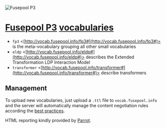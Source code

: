 ![Fusepool P3](https://raw.githubusercontent.com/fusepoolP3/platform/master/backends/marmotta/dashboard/src/main/resources/web/public/images/fusepool.png)

# [Fusepool P3](http://p3.fusepool.eu) [vocabularies](http://vocab.fusepool.info)

* `fp3` <[http://vocab.fusepool.info/fp3#](http://vocab.fusepool.info/fp3#)> is the meta-vocabulary grouping all other small vocabularies
* `eldp` <[http://vocab.fusepool.info/eldp#](http://vocab.fusepool.info/eldp#)> describes the Extended Transformation LDP Interaction Model 
* `transformer` <[http://vocab.fusepool.info/transformer#](http://vocab.fusepool.info/transformer#)> describe transformers

## Management

To upload new vocabularies, just upload a `.ttl` file to `vocab.fusepool.info`
and the server will automatically manage the content negotiation rules according 
the [best practices](http://www.w3.org/TR/swbp-vocab-pub/).

HTML reporting kindly provided by [Parrot](https://bitbucket.org/fundacionctic/parrot).

